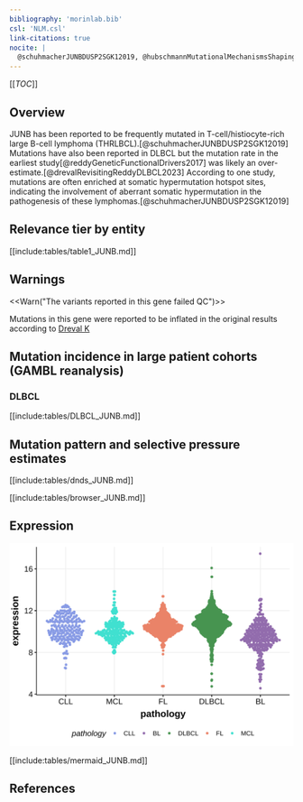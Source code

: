 ```yaml
---
bibliography: 'morinlab.bib'
csl: 'NLM.csl'
link-citations: true
nocite: |
  @schuhmacherJUNBDUSP2SGK12019, @hubschmannMutationalMechanismsShaping2021, @reddyGeneticFunctionalDrivers2017, @drevalRevisitingReddyDLBCL2023, @mottokIntegrativeGenomicAnalysis2019, 
---
```

[[_TOC_]]



## Overview
JUNB has been reported to be frequently mutated in T-cell/histiocyte-rich large B-cell lymphoma (THRLBCL).[@schuhmacherJUNBDUSP2SGK12019] Mutations have also been reported in DLBCL but the mutation rate in the earliest study[@reddyGeneticFunctionalDrivers2017] was likely an over-estimate.[@drevalRevisitingReddyDLBCL2023] According to one study, mutations are often enriched at somatic hypermutation hotspot sites, indicating the involvement of aberrant somatic hypermutation in the pathogenesis of these lymphomas.[@schuhmacherJUNBDUSP2SGK12019]


## Relevance tier by entity

[[include:tables/table1_JUNB.md]]

## Warnings

<<Warn("The variants reported in this gene failed QC")>>

Mutations in this gene were reported to be inflated in the original results according to [Dreval K](https://www.biorxiv.org/content/10.1101/2023.11.21.567983v1)

## Mutation incidence in large patient cohorts (GAMBL reanalysis)

### DLBCL
[[include:tables/DLBCL_JUNB.md]]


## Mutation pattern and selective pressure estimates

[[include:tables/dnds_JUNB.md]]




[[include:tables/browser_JUNB.md]]

## Expression
![](images/gene_expression/JUNB_by_pathology.svg)
<!-- ORIGIN: reddyGeneticFunctionalDrivers2017 -->
<!-- DLBCL: reddyGeneticFunctionalDrivers2017 -->
<!-- PMBL: mottokIntegrativeGenomicAnalysis2019b -->


[[include:tables/mermaid_JUNB.md]]

## References


